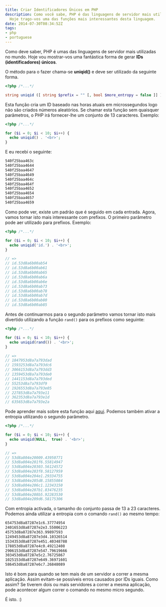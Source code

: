 ```yaml
---
title: Criar Identificadores Únicos em PHP
description: Como você sabe, PHP é das linguagens de servidor mais utilizadas no mundo.
  Hoje trago-vos uma das funções mais interessantes desta linguagem.
date: 2014-07-30T08:34:52Z
tags:
- php
- portuguese
---
```


Como deve saber, PHP é umas das linguagens de servidor mais utilizadas no mundo. Hoje vou mostrar-vos uma fantástica forma de gerar **IDs (identificadores) únicos**.

<!--more-->

O método para o fazer chama-se **uniqid()** e deve ser utilizado da seguinte forma.

```php
<?php /*...*/

string uniqid ([ string $prefix = "" [, bool $more_entropy = false ]] )
```

Esta função cria um ID baseado nas horas atuais em microssegundos logo não são criados números aleatórios. Se chamar esta função sem quaisquer parâmetros, o PHP irá fornecer-lhe um conjunto de 13 caracteres. Exemplo:

```php
<?php /*...*/

for ($i = 0; $i < 10; $i++) {
  echo uniqid() . '<br>';
}
```

E eu recebi o seguinte:

```txt
540f25baa463c
540f25baa4644
540f25baa4647
540f25baa4649
540f25baa464c
540f25baa464f
540f25baa4652
540f25baa4654
540f25baa4657
540f25baa4659
```

Como pode ver, existe um padrão que é seguido em cada entrada. Agora, vamos tornar isto mais interessante com prefixos. O primeiro parâmetro pode aer utilizado para prefixos. Exemplo:

```php
<?php /*...*/

for ($i = 0; $i < 10; $i++) {
  echo uniqid('id.') . '<br>';
}

// =>
// id.53d8a6b00ab54
// id.53d8a6b00ab61
// id.53d8a6b00ab65
// id.53d8a6b00ab6a
// id.53d8a6b00ab6e
// id.53d8a6b00ab73
// id.53d8a6b00ab78
// id.53d8a6b00ab7d
// id.53d8a6b00ab80
// id.53d8a6b00ab85
```

Antes de continuarmos para o segundo parâmetro vamos tornar isto mais divertido utilizando a função ```rand()``` para os prefixos como seguinte:

```php
<?php /*...*/

for ($i = 0; $i < 10; $i++) {
  echo uniqid(rand()) . '<br>';
}

// =>
// 1847953d8a7a793dad
// 1593253d8a7a793dc6
// 3066153d8a7a793dd3
// 1359453d8a7a793de0
// 1441153d8a7a793ded
// 55253d8a7a793df9
// 1926553d8a7a793e05
// 227853d8a7a793e11
// 362353d8a7a793e1d
// 635653d8a7a793e2a
```

Pode aprender mais sobre esta função aqui [aqui](http://pt2.php.net/manual/en/function.rand.php). Podemos também ativar a entropia utilizando o segundo parâmetro.

```php
<?php /*...*/

for ($i = 0; $i < 10; $i++) {
  echo uniqid(NULL,  true) . '<br>';
}

// =>
// 53d8a804e20009.43950771
// 53d8a804e201f6.55814947
// 53d8a804e20303.56124572
// 53d8a804e203f8.58127959
// 53d8a804e204e1.29334755
// 53d8a804e205d8.15855084
// 53d8a804e206c1.12343150
// 53d8a804e207b1.83476235
// 53d8a804e208b5.92283530
// 53d8a804e209d6.58175306
```

Com entropia activada, o tamanho do conjunto passa de 13 a 23 caracteres. Podemos ainda utilizar a entropia com o comando ```rand()``` ao mesmo tempo:

```txt
654753d8a87287e1c6.37774954
2401653d8a87287e2e3.55006223
45753d8a87287e363.99897593
1249453d8a87287e3d4.10326514
1534353d8a87287e451.40348788
178853d8a87287e4c0.49212408
2906153d8a87287e547.79619666
303453d8a87287e5c2.76725867
1025153d8a87287e649.36971601
586453d8a87287e6c7.26848089
```

Isto é bom para quando se tem mais de um servidor a correr a mesma aplicação. Assim evitam-se possíveis erros causados por IDs iguais. Como assim? Se tiverem dois ou mais servidores a correr a mesma aplicação, pode acontecer algum correr o comando no mesmo micro segundo.

É isto. :)
